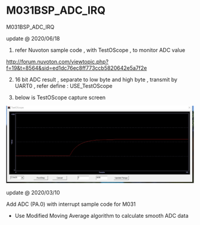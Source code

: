 # M031BSP_ADC_IRQ
 M031BSP_ADC_IRQ

update @ 2020/06/18

1. refer Nuvoton sample code , with TestOScope , to monitor ADC value

http://forum.nuvoton.com/viewtopic.php?f=19&t=8564&sid=ed1dc76ec8ff773ccb5820642e5a7f2e

2. 16 bit ADC result , separate to low byte and high byte , transmit by UART0 , refer define : USE_TestOScope

3. below is TestOScope capture screen 

![image](https://github.com/released/M031BSP_ADC_IRQ/blob/master/TestOScope.jpg)


update @ 2020/03/10

Add ADC (PA.0) with interrupt sample code for M031

- Use Modified Moving Average algorithm to calculate smooth ADC data
